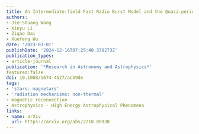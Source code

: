 ```yaml
---
title: An Intermediate-field Fast Radio Burst Model and the Quasi-periodic Oscillation
authors:
- Jie-Shuang Wang
- Xinyu Li
- Zigao Dai
- Xuefeng Wu
date: '2023-03-01'
publishDate: '2024-12-16T07:25:40.378273Z'
publication_types:
- article-journal
publication: '*Research in Astronomy and Astrophysics*'
featured:false
doi: 10.1088/1674-4527/acb9de
tags:
- 'stars: magnetars'
- 'radiation mechanisms: non-thermal'
- magnetic reconnection
- Astrophysics - High Energy Astrophysical Phenomena
links:
- name: arXiv
  url: https://arxiv.org/abs/2210.09930
---
```

